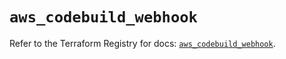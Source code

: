 # `aws_codebuild_webhook`

Refer to the Terraform Registry for docs: [`aws_codebuild_webhook`](https://registry.terraform.io/providers/hashicorp/aws/5.84.0/docs/resources/codebuild_webhook).
